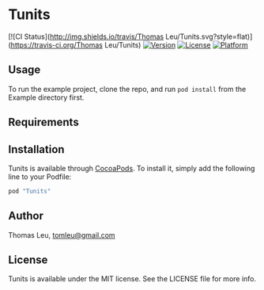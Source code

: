 # Tunits

[![CI Status](http://img.shields.io/travis/Thomas Leu/Tunits.svg?style=flat)](https://travis-ci.org/Thomas Leu/Tunits)
[![Version](https://img.shields.io/cocoapods/v/Tunits.svg?style=flat)](http://cocoapods.org/pods/Tunits)
[![License](https://img.shields.io/cocoapods/l/Tunits.svg?style=flat)](http://cocoapods.org/pods/Tunits)
[![Platform](https://img.shields.io/cocoapods/p/Tunits.svg?style=flat)](http://cocoapods.org/pods/Tunits)

## Usage

To run the example project, clone the repo, and run `pod install` from the Example directory first.

## Requirements

## Installation

Tunits is available through [CocoaPods](http://cocoapods.org). To install
it, simply add the following line to your Podfile:

```ruby
pod "Tunits"
```

## Author

Thomas Leu, tomleu@gmail.com

## License

Tunits is available under the MIT license. See the LICENSE file for more info.

